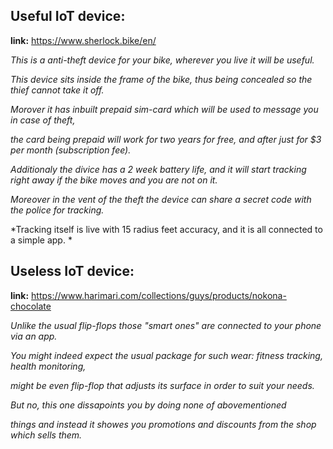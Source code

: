## Useful IoT device:

**link:** https://www.sherlock.bike/en/

*This is a anti-theft device for your bike, wherever you live it will be useful.*

*This device sits inside the frame of the bike, thus being concealed so the thief cannot take it off.*

*Morover it has inbuilt prepaid sim-card which will be used to message you in case of theft,* 

*the card being prepaid will work for two years for free, and after just for $3 per month (subscription fee).*

*Additionaly the divice has a 2 week battery life, and it will start tracking right away if the bike moves and you are not on it.*

*Moreover in the vent of the theft the device can share a secret code with the police for tracking.* 

*Tracking itself is live with 15 radius feet accuracy, and it is all connected to a simple app. *



## Useless IoT device:

**link:** https://www.harimari.com/collections/guys/products/nokona-chocolate

*Unlike the usual flip-flops those "smart ones" are connected to your phone via an app.*

*You might indeed expect the usual package for such wear: fitness tracking, health monitoring,*

*might be even flip-flop that adjusts its surface in order to suit your needs.*

*But no, this one dissapoints you by doing none of abovementioned* 

*things and instead it showes you promotions and discounts from the shop which sells them.*
